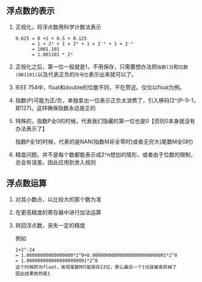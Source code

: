 浮点数的表示
--

1. 正规化，将浮点数用科学计数法表示

   ```
   9.625 = 8 +1 + 0.5 + 0.125 
         = 1 × 2³ + 1 × 2⁰ + 1 × 2⁻¹ + 1 × 2⁻³
         = 1001.101
         = 1.001101 * 2³
   ```

2. 正规化之后，第一位一般就是1，不用保存，只需要想办法把`指数(3`)和`位数(001101)`以及代表正负的`符号位`表示出来就可以了。

3. IEEE 754中，float和double的位数不同，不在赘述。仅仅以float为例。

4. 指数(P)可能为正/负，单独拿出一位表示正负太浪费了，引入移码(2^(P-1)-1，即127)。这样确保指数永远是正的

5. 特殊的，指数P全0的时候，代表我们隐藏的第一位也是0【否则0本身就没有办法表示了】

   指数P全1的时候，代表的是NAN(指数M非全零时)或者无穷大(尾数M全0时)

6. 精度问题。并不是每个数都能表示成2^n想加的情形，或者由于位数的限制，总会有误差。因此应用到舍入规则

浮点数运算
---

1. 对其小数点，以比较大的那个数为准

2. 在更高精度的寄存器中进行加法运算

3. 转回浮点数，丧失一定的精度

   例如

    ```
   1+2^-24
   = 1.00000000000000000*2^0+0.000000000000000000000000001*2^0
   = 1.0000000000000000000001*2^0
   这个时候转为float，发现尾数M只能保存23位，那么最后一个1也就被舍弃掉了
   因此结果依然是1
    ```


